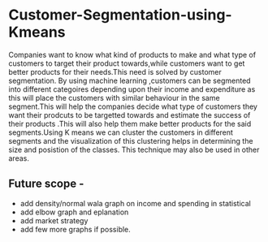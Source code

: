 # Customer-Segmentation-using-Kmeans
Companies want to know what kind of products to make and what type of customers to target their product towards,while customers want to get better products for their needs.This need is solved by customer segmentation. By using machine learning ,customers can be segmented into different categoires depending upon their income and expenditure as this will place the customers with similar behaviour in the same segment.This will help the companies decide what type of customers they want their prodcuts to be targetted towards and estimate the success of their products .This will also help them make better products for the said segments.Using K means we can cluster the customers in different segments and the visualization of this clustering helps in determining the size and posistion of the classes. This technique may also be used in other areas.


## Future scope -
- add density/normal wala graph on income and spending in statistical
- add elbow graph and eplanation
- add market strategy
- add few more graphs if possible.

